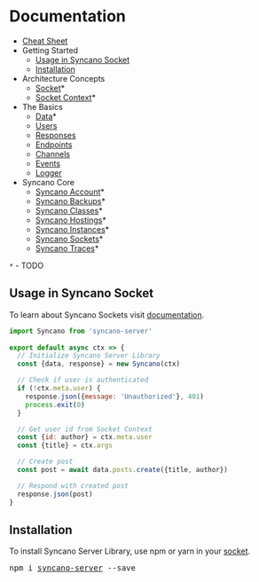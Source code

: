 # Documentation

- [Cheat Sheet][cheatsheet]
- Getting Started
  - [Usage in Syncano Socket](#usage-in-syncano-socket)
  - [Installation](#installation)
- Architecture Concepts
  - [Socket](/docs/architecture/socket.md)*
  - [Socket Context](/docs/architecture/socket-context.md)*
- The Basics
  - [Data](/docs/basics/data.md)*
  - [Users](/docs/basics/users.md)
  - [Responses](/docs/basics/responses.md)
  - [Endpoints](/docs/basics/endpoints.md)
  - [Channels](/docs/basics/channels.md)
  - [Events](/docs/basics/events.md)
  - [Logger](/docs/basics/logger.md)
- Syncano Core
  - [Syncano Account](/docs/core/syncano-account.md)*
  - [Syncano Backups](/docs/core/syncano-backups.md)*
  - [Syncano Classes](/docs/core/syncano-classes.md)*
  - [Syncano Hostings](/docs/core/syncano-hostings.md)*
  - [Syncano Instances](/docs/core/syncano-instances.md)*
  - [Syncano Sockets](/docs/core/syncano-sockets.md)*
  - [Syncano Traces](/docs/core/syncano-traces.md)*

`*` - TODO

## Usage in Syncano Socket

To learn about Syncano Sockets visit [documentation][socket].

```js
import Syncano from 'syncano-server'
          
export default async ctx => {
  // Initialize Syncano Server Library
  const {data, response} = new Syncano(ctx)

  // Check if user is authenticated
  if (!ctx.meta.user) {
    response.json({message: 'Unauthorized'}, 401)
    process.exit(0)
  }

  // Get user id from Socket Context
  const {id: author} = ctx.meta.user
  const {title} = ctx.args

  // Create post
  const post = await data.posts.create({title, author})

  // Respond with created post
  response.json(post)
}
```

## Installation

To install Syncano Server Library, use npm or yarn in your [socket][socket].
<pre>
npm i <a href="https://www.npmjs.com/package/syncano-server">syncano-server</a> --save
</pre>

[socket]: https://syncano.github.io/syncano-node-cli/#/using-sockets/overview
[cheatsheet]: https://cheatsheet.syncano.io/#server

